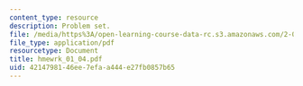 ```yaml
---
content_type: resource
description: Problem set.
file: /media/https%3A/open-learning-course-data-rc.s3.amazonaws.com/2-008-design-and-manufacturing-ii-spring-2004/4214798146ee7efaa444e27fb0857b65_hmewrk_01_04.pdf
file_type: application/pdf
resourcetype: Document
title: hmewrk_01_04.pdf
uid: 42147981-46ee-7efa-a444-e27fb0857b65
---
```


